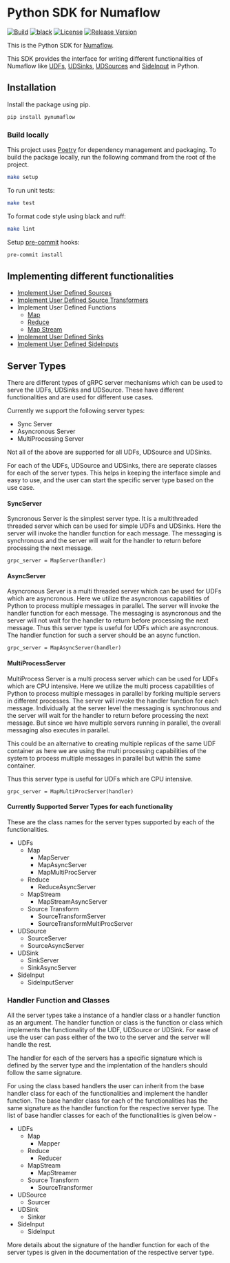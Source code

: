 # Python SDK for Numaflow

[![Build](https://github.com/numaproj/numaflow-python/actions/workflows/ci.yml/badge.svg)](https://github.com/numaproj/numaflow-python/actions/workflows/ci.yml)
[![black](https://img.shields.io/badge/code%20style-black-000000.svg)](https://github.com/ambv/black)
[![License](https://img.shields.io/badge/License-Apache%202.0-blue.svg)](LICENSE)
[![Release Version](https://img.shields.io/github/v/release/numaproj/numaflow-python?label=pynumaflow)](https://github.com/numaproj/numaflow-python/releases/latest)

This is the Python SDK for [Numaflow](https://numaflow.numaproj.io/).

This SDK provides the interface for writing different functionalities of Numaflow like [UDFs](https://numaflow.numaproj.io/user-guide/user-defined-functions/user-defined-functions/), [UDSinks](https://numaflow.numaproj.io/user-guide/sinks/user-defined-sinks/), [UDSources](https://numaflow.numaproj.io/user-guide/sources/user-defined-sources/) and [SideInput](https://numaflow.numaproj.io/specifications/side-inputs/) in Python.

## Installation

Install the package using pip.
```bash
pip install pynumaflow
```

### Build locally

This project uses [Poetry](https://python-poetry.org/) for dependency management and packaging.
To build the package locally, run the following command from the root of the project.

```bash
make setup
````

To run unit tests:
```bash
make test
```

To format code style using black and ruff:
```bash
make lint
```

Setup [pre-commit](https://pre-commit.com/) hooks:
```bash
pre-commit install
```

## Implementing different functionalities
- [Implement User Defined Sources](https://github.com/numaproj/numaflow-python/tree/main/examples/source)
- [Implement User Defined Source Transformers](https://github.com/numaproj/numaflow-python/tree/main/examples/sourcetransform)
- Implement User Defined Functions
    - [Map](https://github.com/numaproj/numaflow-python/tree/main/examples/map)
    - [Reduce](https://github.com/numaproj/numaflow-python/tree/main/examples/reduce)
    - [Map Stream](https://github.com/numaproj/numaflow-python/tree/main/examples/mapstream)
- [Implement User Defined Sinks](https://github.com/numaproj/numaflow-python/tree/main/examples/sink)
- [Implement User Defined SideInputs](https://github.com/numaproj/numaflow-python/tree/main/examples/sideinput)

## Server Types

There are different types of gRPC server mechanisms which can be used to serve the UDFs, UDSinks and UDSource.
These have different functionalities and are used for different use cases.

Currently we support the following server types:
- Sync Server
- Asyncronous Server
- MultiProcessing Server

Not all of the above are supported for all UDFs, UDSource and UDSinks.

For each of the UDFs, UDSource and UDSinks, there are seperate classes for each of the server types.
This helps in keeping the interface simple and easy to use, and the user can start the specific server type based
on the use case.


#### SyncServer

Syncronous Server is the simplest server type. It is a multithreaded threaded server which can be used for simple UDFs and UDSinks.
Here the server will invoke the handler function for each message. The messaging is synchronous and the server will wait
for the handler to return before processing the next message.

```
grpc_server = MapServer(handler)
```

#### AsyncServer

Asyncronous Server is a multi threaded server which can be used for UDFs which are asyncronous. Here we utilize the asyncronous capabilities of Python to process multiple messages in parallel. The server will invoke the handler function for each message. The messaging is asyncronous and the server will not wait for the handler to return before processing the next message. Thus this server type is useful for UDFs which are asyncronous.
The handler function for such a server should be an async function.

```
grpc_server = MapAsyncServer(handler)
```

#### MultiProcessServer

MultiProcess Server is a multi process server which can be used for UDFs which are CPU intensive. Here we utilize the multi process capabilities of Python to process multiple messages in parallel by forking multiple servers in different processes. 
The server will invoke the handler function for each message. Individually at the server level the messaging is synchronous and the server will wait for the handler to return before processing the next message. But since we have multiple servers running in parallel, the overall messaging also executes in parallel.

This could be an alternative to creating multiple replicas of the same UDF container as here we are using the multi processing capabilities of the system to process multiple messages in parallel but within the same container.

Thus this server type is useful for UDFs which are CPU intensive.
```
grpc_server = MapMultiProcServer(handler)
```

#### Currently Supported Server Types for each functionality

These are the class names for the server types supported by each of the functionalities.

- UDFs
    - Map
        - MapServer
        - MapAsyncServer
        - MapMultiProcServer
    - Reduce
        - ReduceAsyncServer
    - MapStream
        - MapStreamAsyncServer
    - Source Transform
        - SourceTransformServer
        - SourceTransformMultiProcServer
- UDSource
    - SourceServer
    - SourceAsyncServer
- UDSink
    - SinkServer
    - SinkAsyncServer
- SideInput
    - SideInputServer




### Handler Function and Classes

All the server types take a instance of a handler class or a handler function as an argument.
The handler function or class is the function or class which implements the functionality of the UDF, UDSource or UDSink.
For ease of use the user can pass either of the two to the server and the server will handle the rest.

The handler for each of the servers has a specific signature which is defined by the server type and the implentation of the handlers
should follow the same signature.

For using the class based handlers the user can inherit from the base handler class for each of the functionalities and implement the handler function.
The base handler class for each of the functionalities has the same signature as the handler function for the respective server type.
The list of base handler classes for each of the functionalities is given below -
- UDFs
    - Map
        - Mapper
    - Reduce
        - Reducer
    - MapStream
        - MapStreamer
    - Source Transform
        - SourceTransformer
- UDSource
    - Sourcer
- UDSink
    - Sinker
- SideInput
    - SideInput

More details about the signature of the handler function for each of the server types is given in the 
documentation of the respective server type.
